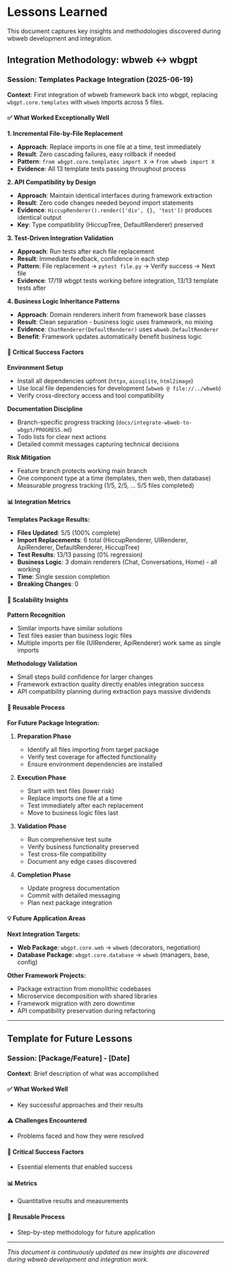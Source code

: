 # Lessons Learned

This document captures key insights and methodologies discovered during wbweb development and integration.

## Integration Methodology: wbweb ↔ wbgpt

### Session: Templates Package Integration (2025-06-19)

**Context**: First integration of wbweb framework back into wbgpt, replacing `wbgpt.core.templates` with `wbweb` imports across 5 files.

#### ✅ What Worked Exceptionally Well

**1. Incremental File-by-File Replacement**
- **Approach**: Replace imports in one file at a time, test immediately
- **Result**: Zero cascading failures, easy rollback if needed
- **Pattern**: `from wbgpt.core.templates import X` → `from wbweb import X`
- **Evidence**: All 13 template tests passing throughout process

**2. API Compatibility by Design**  
- **Approach**: Maintain identical interfaces during framework extraction
- **Result**: Zero code changes needed beyond import statements
- **Evidence**: `HiccupRenderer().render(['div', {}, 'test'])` produces identical output
- **Key**: Type compatibility (HiccupTree, DefaultRenderer) preserved

**3. Test-Driven Integration Validation**
- **Approach**: Run tests after each file replacement
- **Result**: Immediate feedback, confidence in each step
- **Pattern**: File replacement → `pytest file.py` → Verify success → Next file
- **Evidence**: 17/19 wbgpt tests working before integration, 13/13 template tests after

**4. Business Logic Inheritance Patterns**
- **Approach**: Domain renderers inherit from framework base classes
- **Result**: Clean separation - business logic uses framework, no mixing
- **Evidence**: `ChatRenderer(DefaultRenderer)` uses `wbweb.DefaultRenderer`
- **Benefit**: Framework updates automatically benefit business logic

#### 🎯 Critical Success Factors

**Environment Setup**
- Install all dependencies upfront (`httpx`, `aiosqlite`, `html2image`)
- Use local file dependencies for development (`wbweb @ file://../wbweb`)
- Verify cross-directory access and tool compatibility

**Documentation Discipline**
- Branch-specific progress tracking (`docs/integrate-wbweb-to-wbgpt/PROGRESS.md`)
- Todo lists for clear next actions
- Detailed commit messages capturing technical decisions

**Risk Mitigation**
- Feature branch protects working main branch
- One component type at a time (templates, then web, then database)
- Measurable progress tracking (1/5, 2/5, ... 5/5 files completed)

#### 📊 Integration Metrics

**Templates Package Results:**
- **Files Updated**: 5/5 (100% complete)
- **Import Replacements**: 6 total (HiccupRenderer, UIRenderer, ApiRenderer, DefaultRenderer, HiccupTree)
- **Test Results**: 13/13 passing (0% regression)
- **Business Logic**: 3 domain renderers (Chat, Conversations, Home) - all working
- **Time**: Single session completion
- **Breaking Changes**: 0

#### 🚀 Scalability Insights

**Pattern Recognition**
- Similar imports have similar solutions
- Test files easier than business logic files
- Multiple imports per file (UIRenderer, ApiRenderer) work same as single imports

**Methodology Validation**
- Small steps build confidence for larger changes
- Framework extraction quality directly enables integration success
- API compatibility planning during extraction pays massive dividends

#### 🔄 Reusable Process

**For Future Package Integration:**

1. **Preparation Phase**
   - Identify all files importing from target package
   - Verify test coverage for affected functionality
   - Ensure environment dependencies are installed

2. **Execution Phase**
   - Start with test files (lower risk)
   - Replace imports one file at a time
   - Test immediately after each replacement
   - Move to business logic files last

3. **Validation Phase**
   - Run comprehensive test suite
   - Verify business functionality preserved
   - Test cross-file compatibility
   - Document any edge cases discovered

4. **Completion Phase**
   - Update progress documentation
   - Commit with detailed messaging
   - Plan next package integration

#### 💡 Future Application Areas

**Next Integration Targets:**
- **Web Package**: `wbgpt.core.web` → `wbweb` (decorators, negotiation)
- **Database Package**: `wbgpt.core.database` → `wbweb` (managers, base, config)

**Other Framework Projects:**
- Package extraction from monolithic codebases
- Microservice decomposition with shared libraries
- Framework migration with zero downtime
- API compatibility preservation during refactoring

---

## Template for Future Lessons

### Session: [Package/Feature] - [Date]

**Context**: Brief description of what was accomplished

#### ✅ What Worked Well
- Key successful approaches and their results

#### ⚠️ Challenges Encountered  
- Problems faced and how they were resolved

#### 🎯 Critical Success Factors
- Essential elements that enabled success

#### 📊 Metrics
- Quantitative results and measurements

#### 🔄 Reusable Process
- Step-by-step methodology for future application

---

*This document is continuously updated as new insights are discovered during wbweb development and integration work.*